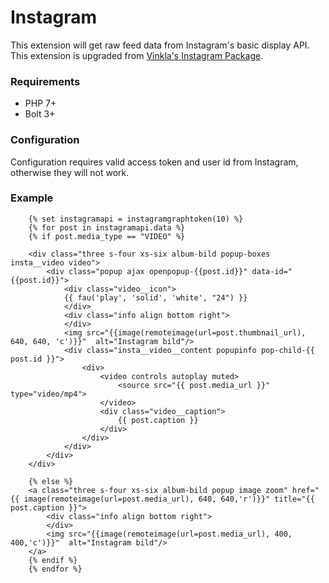 Instagram
======================

This extension will get raw feed data from Instagram's basic display API. This extension is upgraded from [Vinkla's Instagram Package](https://github.com/vinkla/instagram).

### Requirements
- PHP 7+
- Bolt 3+

### Configuration
Configuration requires valid access token and user id from Instagram, otherwise they will not work.

### Example
```
    {% set instagramapi = instagramgraphtoken(10) %} 
    {% for post in instagramapi.data %} 
    {% if post.media_type == "VIDEO" %}

    <div class="three s-four xs-six album-bild popup-boxes insta__video video">
        <div class="popup ajax openpopup-{{post.id}}" data-id="{{post.id}}">
            <div class="video__icon">
            {{ fau('play', 'solid', 'white', "24") }}
            </div>
            <div class="info align bottom right">                
            </div>
            <img src="{{image(remoteimage(url=post.thumbnail_url), 640, 640, 'c')}}"  alt="Instagram bild"/> 
            <div class="insta__video__content popupinfo pop-child-{{ post.id }}">
                <div>
                    <video controls autoplay muted>
                        <source src="{{ post.media_url }}" type="video/mp4">
                    </video>
                    <div class="video__caption">
                        {{ post.caption }}
                    </div>
                </div>
            </div>
        </div>
    </div>

    {% else %}
    <a class="three s-four xs-six album-bild popup image zoom" href="{{ image(remoteimage(url=post.media_url), 640, 640,'r')}}" title="{{ post.caption }}"> 
        <div class="info align bottom right">                
        </div>
        <img src="{{image(remoteimage(url=post.media_url), 400, 400,'c')}}"  alt="Instagram bild"/>  
    </a>
    {% endif %}
    {% endfor %}
```
